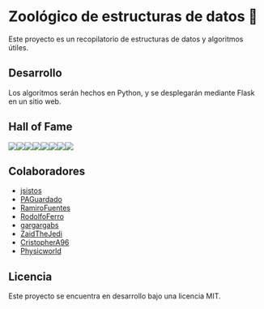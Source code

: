 # Zoológico de estructuras de datos 🚀

Este proyecto es un recopilatorio de estructuras de datos y algoritmos útiles.

## Desarrollo

Los algoritmos serán hechos en Python, y se desplegarán mediante Flask en un sitio web.

## Hall of Fame
[![](https://sourcerer.io/fame/RamiroFuentes/RamiroFuentes/dszoo/images/0)](https://sourcerer.io/fame/RamiroFuentes/RamiroFuentes/dszoo/links/0)[![](https://sourcerer.io/fame/RamiroFuentes/RamiroFuentes/dszoo/images/1)](https://sourcerer.io/fame/RamiroFuentes/RamiroFuentes/dszoo/links/1)[![](https://sourcerer.io/fame/RamiroFuentes/RamiroFuentes/dszoo/images/2)](https://sourcerer.io/fame/RamiroFuentes/RamiroFuentes/dszoo/links/2)[![](https://sourcerer.io/fame/RamiroFuentes/RamiroFuentes/dszoo/images/3)](https://sourcerer.io/fame/RamiroFuentes/RamiroFuentes/dszoo/links/3)[![](https://sourcerer.io/fame/RamiroFuentes/RamiroFuentes/dszoo/images/4)](https://sourcerer.io/fame/RamiroFuentes/RamiroFuentes/dszoo/links/4)[![](https://sourcerer.io/fame/RamiroFuentes/RamiroFuentes/dszoo/images/5)](https://sourcerer.io/fame/RamiroFuentes/RamiroFuentes/dszoo/links/5)[![](https://sourcerer.io/fame/RamiroFuentes/RamiroFuentes/dszoo/images/6)](https://sourcerer.io/fame/RamiroFuentes/RamiroFuentes/dszoo/links/6)[![](https://sourcerer.io/fame/RamiroFuentes/RamiroFuentes/dszoo/images/7)](https://sourcerer.io/fame/RamiroFuentes/RamiroFuentes/dszoo/links/7)

## Colaboradores

- [jsistos](https://github.com/jsistos)
- [PAGuardado](https://github.com/PAGuardado)
- [RamiroFuentes](https://github.com/RamiroFuentes)
- [RodolfoFerro](https://github.com/RodolfoFerro)
- [gargargabs](https://github.com/gargargabs)
- [ZaidTheJedi](https://github.com/ZaidTheJedi)
- [CristopherA96](https://github.com/CristopherA96)
- [Physicworld](https://github.com/Physicworld)

## Licencia

Este proyecto se encuentra en desarrollo bajo una licencia MIT.
